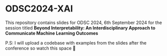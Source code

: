 # ODSC2024-XAI

This repository contains slides for ODSC 2024, 6th September 2024 for the session titled **Beyond Interpretability: An Interdisciplinary Approach to Communicate Machine Learning Outcomes**

P.S: I will upload a codebase with examples from the slides after the conference so watch this space :metal:
